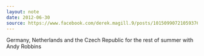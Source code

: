 ```yaml
---
layout: note
date: 2012-06-30
source: https://www.facebook.com/derek.magill.9/posts/10150990721059376
---
```



Germany, Netherlands and the Czech Republic for the rest of summer with Andy Robbins
